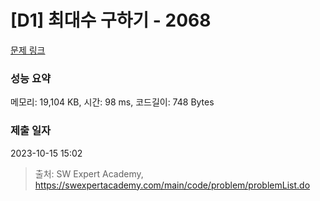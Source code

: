 # [D1] 최대수 구하기 - 2068 

[문제 링크](https://swexpertacademy.com/main/code/problem/problemDetail.do?contestProbId=AV5QQhbqA4QDFAUq) 

### 성능 요약

메모리: 19,104 KB, 시간: 98 ms, 코드길이: 748 Bytes

### 제출 일자

2023-10-15 15:02



> 출처: SW Expert Academy, https://swexpertacademy.com/main/code/problem/problemList.do